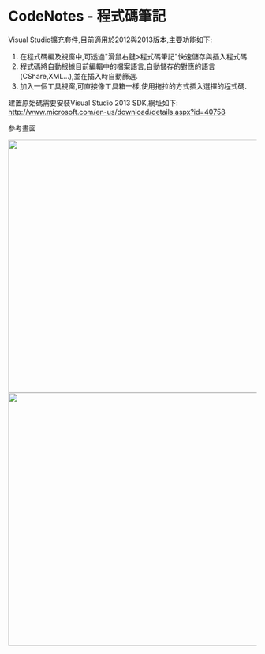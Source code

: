CodeNotes - 程式碼筆記
=========

Visual Studio擴充套件,目前適用於2012與2013版本,主要功能如下:

1. 在程式碼編及視窗中,可透過"滑鼠右鍵>程式碼筆記"快速儲存與插入程式碼.
2. 程式碼將自動根據目前編輯中的檔案語言,自動儲存的對應的語言(CShare,XML...),並在插入時自動篩選.
3. 加入一個工具視窗,可直接像工具箱一樣,使用拖拉的方式插入選擇的程式碼.

建置原始碼需要安裝Visual Studio 2013 SDK,網址如下:
http://www.microsoft.com/en-us/download/details.aspx?id=40758

參考畫面

<img border="0" src="http://1.bp.blogspot.com/-2Q_KbuivUgw/U1CXp5xI1GI/AAAAAAAABlE/wTPzSkEKHFg/s1600/SaveCode.png" height="512" width="640">
<br/>
<img border="0" src="http://2.bp.blogspot.com/-cvuRA7cOAtY/U1UBPyqeLrI/AAAAAAAABlc/Qcl8-iPYPUU/s1600/ToolWindow2.png" height="512" width="640">
